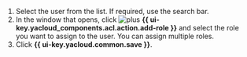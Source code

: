 1. Select the user from the list. If required, use the search bar.
1. In the window that opens, click ![plus](../../_assets/console-icons/plus.svg) **{{ ui-key.yacloud_components.acl.action.add-role }}** and select the role you want to assign to the user. You can assign multiple roles.
1. Click **{{ ui-key.yacloud.common.save }}**.